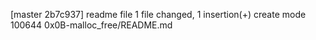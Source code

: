 [master 2b7c937] readme file
 1 file changed, 1 insertion(+)
 create mode 100644 0x0B-malloc_free/README.md
